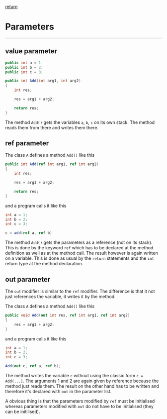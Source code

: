 [return](./README)

# Parameters
---

## value parameter
```C#
public int a = 1
public int b = 2;
public int c = 3;

public int Add(int arg1, int arg2)
{
	int res;

	res = arg1 + arg2;

	return res;
}
```
The method `Add()` gets the variables `a`, `b`, `c` on its own stack.
The method reads them from there and writes them there.

## ref parameter
The class `A` defines a method `Add()` like this
```C#
public int Add(ref int arg1, ref int arg2)
{
	int res;

	res = arg1 + arg2; 

	return res;
}
```
and a program calls it like this
```C#
int a = 1;
int b = 2;
int c = 3;

c = add(ref a, ref b)
```
The method `Add()` gets the parameters as a reference (not on its stack).
This is done by the keyword `ref` which has to be declared at the
method definition as well as at the method call. The result however
is again written on a variable. This is done as usual by the
`return` statements and the `int` return type at the method declaration.

## out parameter
The `out` modifier is similar to the `ref` modifier. The difference is
that it not just references the variable, it writes it by the method.

The class `A` defines a method `Add()` like this
```C#
public void Add(out int res, ref int arg1, ref int arg2)
{
	res = arg1 + arg2;
}
```
and a program calls it like this
```C#
int a = 1;
int b = 2;
int c = 3;

Add(out c, ref a, ref b);
```
The method writes the variable `c` without using the classic form
`c = Add(...)`. The arguments 1 and 2 are again given by reference
because the method just reads them. The result on the other hand has
to be written and therefore it's declared with `out` in the parameter
list.

A obvious thing is that the parameters modified by `ref` must be
initialised whereas parameters modified with `out` do not have to be
initialised (they can be initilised).
